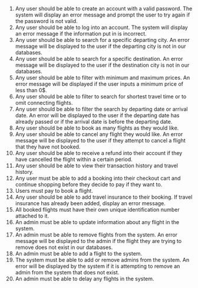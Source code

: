 1.	Any user should be able to create an account with a valid password. The system will display an error message and prompt the user to try again if the password is not valid.
2.	Any user should be able to log into an account. The system will display an error message if the information put in is incorrect.
3.	Any user should be able to search for a specific departing city. An error message will be displayed to the user if the departing city is not in our databases.
4.	Any user should be able to search for a specific destination. An error message will be displayed to the user if the destination city is not in our databases.
5.	Any user should be able to filter with minimum and maximum prices. An error message will be displayed if the user inputs a minimum price of less than 0$.
6.	Any user should be able to filter to search for shortest travel time or to omit connecting flights.
7.	Any user should be able to filter the search by departing date or arrival date. An error will be displayed to the user if the departing date has already passed or if the arrival date is before the departing date.
8.	Any user should be able to book as many flights as they would like.
9.	Any user should be able to cancel any flight they would like. An error message will be displayed to the user if they attempt to cancel a flight that they have not booked.
10.	Any user should be able to receive a refund into their account if they have cancelled the flight within a certain period.
11.	Any user should be able to view their transaction history and travel history.
12.	Any user must be able to add a booking into their checkout cart and continue shopping before they decide to pay if they want to.
13.	Users must pay to book a flight.
14.	Any user should be able to add travel insurance to their booking. If travel insurance has already been added, display an error message.
15.	All booked flights must have their own unique identification number attached to it.
16.	An admin must be able to update information about any flight in the system.
17.	An admin must be able to remove flights from the system. An error message will be displayed to the admin if the flight they are trying to remove does not exist in our databases.
18.	An admin must be able to add a flight to the system.
19.	The system must be able to add or remove admins from the system. An error will be displayed by the system if it is attempting to remove an admin from the system that does not exist.
20.	An admin must be able to delay any flights in the system.
